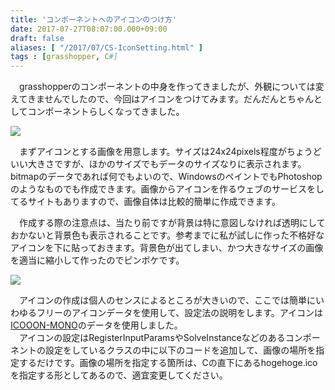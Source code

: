 ```yaml
---
title: 'コンポーネントへのアイコンのつけ方'
date: 2017-07-27T08:07:00.000+09:00
draft: false
aliases: [ "/2017/07/CS-IconSetting.html" ]
tags : [grasshopper, C#]
---
```


　grasshopperのコンポーネントの中身を作ってきましたが、外観については変えてきませんでしたので、今回はアイコンをつけてみます。だんだんとちゃんとしてコンポーネントらしくなってきました。  

[![](https://4.bp.blogspot.com/-aPmG3_6RXf0/WXkfDPyxdyI/AAAAAAAABak/bYEs1tZauGUd8FZyy4mR6Q4BDmEork-RQCLcBGAs/s320/%25E8%25A8%25AD%25E5%25AE%259A%25E3%2581%2597%25E3%2581%259F%25E7%2594%25BB%25E5%2583%258F.PNG)](https://4.bp.blogspot.com/-aPmG3_6RXf0/WXkfDPyxdyI/AAAAAAAABak/bYEs1tZauGUd8FZyy4mR6Q4BDmEork-RQCLcBGAs/s1600/%25E8%25A8%25AD%25E5%25AE%259A%25E3%2581%2597%25E3%2581%259F%25E7%2594%25BB%25E5%2583%258F.PNG)

  

　まずアイコンとする画像を用意します。サイズは24x24pixels程度がちょうどいい大きさですが、ほかのサイズでもデータのサイズなりに表示されます。bitmapのデータであれば何でもよいので、WindowsのペイントでもPhotoshopのようなものでも作成できます。画像からアイコンを作るウェブのサービスをしてるサイトもありますので、画像自体は比較的簡単に作成できます。

　作成する際の注意点は、当たり前ですが背景は特に意図しなければ透明にしておかないと背景色も表示されることです。参考までに私が試しに作った不格好なアイコンを下に貼っておきます。背景色が出てしまい、かつ大きなサイズの画像を適当に縮小して作ったのでピンボケです。

[![](https://1.bp.blogspot.com/-lv-u4LTghNk/WXaCZ_7fSSI/AAAAAAAABaQ/OtJwLHye7LAnRG2Awjpx0z5qPOP-cZr4QCLcBGAs/s200/DFdO19iUIAARrH4.jpg)](https://1.bp.blogspot.com/-lv-u4LTghNk/WXaCZ_7fSSI/AAAAAAAABaQ/OtJwLHye7LAnRG2Awjpx0z5qPOP-cZr4QCLcBGAs/s1600/DFdO19iUIAARrH4.jpg)

  

　アイコンの作成は個人のセンスによるところが大きいので、ここでは簡単にいわゆるフリーのアイコンデータを使用して、設定法の説明をします。アイコンは[ICOOON-MONO](http://icooon-mono.com/)のデータを使用しました。  
　アイコンの設定はRegisterInputParamsやSolveInstanceなどのあるコンポーネントの設定をしているクラスの中に以下のコードを追加して、画像の場所を指定するだけです。画像の場所を指定する箇所は、Cの直下にあるhogehoge.icoを指定する形としてあるので、適宜変更してください。
